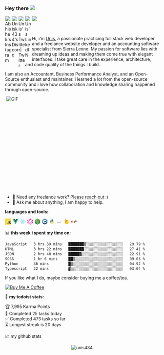 ### Hey there <img src="https://media.giphy.com/media/hvRJCLFzcasrR4ia7z/giphy.gif" width="25px">
<a href="https://www.instagram.com/unis_k/">
  <img align="left" alt="Abhishek's Instagram" width="22px" src="https://raw.githubusercontent.com/hussainweb/hussainweb/main/icons/instagram.png" />
</a>
<a href="https://discord.gg/RmYedwJRxG">
  <img align="left" alt="Unisk434's Discord" width="22px" src="https://raw.githubusercontent.com/peterthehan/peterthehan/master/assets/discord.svg" />
</a>
<a href="https://twitter.com/Corporate_G_">
  <img align="left" alt="Unis's Twitter| Twitter" width="22px" src="https://raw.githubusercontent.com/peterthehan/peterthehan/master/assets/twitter.svg" />
</a>
<a href="https://www.linkedin.com/in/unisk434/">
  <img align="left" alt="Unis's LinkedIN" width="22px" src="https://raw.githubusercontent.com/peterthehan/peterthehan/master/assets/linkedin.svg" />
</a>

![](https://visitor-badge.glitch.me/badge?page_id=unis434.unis434)

<br />

Hi, i'm [Unis](https://unis434.github.io/Personal_Resume/index.html), a passionate practicing full stack web developer and a freelance website developer and an accounting software specialist from Sierra Leone. My passion for software lies with dreaming up ideas and making them come true with elegant interfaces. I take great care in the experience, architecture, and code quality of the things I build.

I am also an Accountant, Business Performance Analyst, and an Open-Source enthusiast and maintainer. i learned a lot from the open-source community and i love how collaboration and knowledge sharing happened through open-source.


  <img align="right" alt="GIF" src="https://github.com/abhisheknaiidu/abhisheknaiidu/blob/master/code.gif?raw=true" width="500" height="320" />
  
- 💼 Need any freelance work? [Please reach out](mailto:unisk434@gmail.com) :)
- 💬 Ask me about anything, I am happy to help.

**languages and tools:**  

<code><img height="20" src="https://raw.githubusercontent.com/github/explore/80688e429a7d4ef2fca1e82350fe8e3517d3494d/topics/javascript/javascript.png"></code>
<code><img height="20" src="https://raw.githubusercontent.com/github/explore/80688e429a7d4ef2fca1e82350fe8e3517d3494d/topics/vue/vue.png"></code>
<code><img height="20" src="https://raw.githubusercontent.com/github/explore/80688e429a7d4ef2fca1e82350fe8e3517d3494d/topics/react/react.png"></code>
<code><img height="20" src="https://raw.githubusercontent.com/github/explore/5c058a388828bb5fde0bcafd4bc867b5bb3f26f3/topics/graphql/graphql.png"></code>
<code><img height="20" src="https://raw.githubusercontent.com/github/explore/80688e429a7d4ef2fca1e82350fe8e3517d3494d/topics/nodejs/nodejs.png"></code>
<code><img height="20" src="https://raw.githubusercontent.com/github/explore/80688e429a7d4ef2fca1e82350fe8e3517d3494d/topics/cpp/cpp.png"></code>
<code><img height="20" src="https://raw.githubusercontent.com/github/explore/80688e429a7d4ef2fca1e82350fe8e3517d3494d/topics/python/python.png"></code>
<code><img height="20" src="https://raw.githubusercontent.com/github/explore/80688e429a7d4ef2fca1e82350fe8e3517d3494d/topics/mysql/mysql.png"></code>
<code><img height="20" src="https://raw.githubusercontent.com/github/explore/80688e429a7d4ef2fca1e82350fe8e3517d3494d/topics/firebase/firebase.png"></code>
<code><img height="20" src="https://raw.githubusercontent.com/github/explore/80688e429a7d4ef2fca1e82350fe8e3517d3494d/topics/git/git.png"></code>

📊 **this week i spent my time on:**
<!--START_SECTION:waka-->

```text
JavaScript   3 hrs 39 mins   ███████▒░░░░░░░░░░░░░░░░░   29.79 %
HTML         3 hrs 22 mins   ███████░░░░░░░░░░░░░░░░░░   27.41 %
JSON         2 hrs 48 mins   █████▓░░░░░░░░░░░░░░░░░░░   22.91 %
SCSS         1 hr 6 mins     ██▒░░░░░░░░░░░░░░░░░░░░░░   09.03 %
Python       36 mins         █▒░░░░░░░░░░░░░░░░░░░░░░░   04.92 %
Typescript   22 mins         ▓░░░░░░░░░░░░░░░░░░░░░░░░   03.04 %
```

<!--END_SECTION:waka-->

If you like what I do, maybe consider buying me a coffee/tea.

<a href="https://buymeacoffee.com/?via=unisk434" target="_blank"><img src="https://cdn.buymeacoffee.com/buttons/v2/default-red.png" alt="Buy Me A Coffee" width="150" ></a>

🚧 **my todoist stats:**
<!-- TODO-IST:START -->
🏆  7,995 Karma Points           
🌸  Completed 25 tasks today           
✅  Completed 473 tasks so far           
⏳  Longest streak is 20 days
<!-- TODO-IST:END -->


📈 my github stats

<p align="center"> <img src="https://github-readme-stats.vercel.app/api?username=unis434&show_icons=true&theme=gotham" alt="unis434" />




